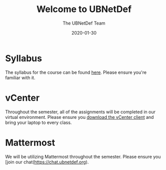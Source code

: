 ﻿---
date: "2020-01-30"
title: "Welcome to UBNetDef"

course: "Systems Security"
semester: "Spring"
year: 2020
author: "The UBNetDef Team"

slug: "Welcome to UBNetDef"
navbar_active_link: "lectures"

summary: |
  Hello, World. Welcome to UBNetDef 2020.

slides: "/slides/spring2020/SysSecIntro.pdf"

has_page: true
---

# Syllabus
The syllabus for the course can be found [here](/courses/syssec/). Please ensure you're familiar with it.

# vCenter
Throughout the semester, all of the assignments will be completed in our virtual environment. Please ensure you [download the vCenter client](https://ubnetdef.org/vcenter) and bring your laptop to every class.

# Mattermost
We will be utilizing Mattermost throughout the semester.  Please ensure you [join our chat(https://chat.ubnetdef.org).
